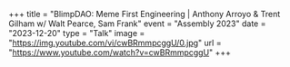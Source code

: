 +++
title = "BlimpDAO: Meme First Engineering | Anthony Arroyo & Trent Gilham w/ Walt Pearce, Sam Frank"
event = "Assembly 2023"
date = "2023-12-20"
type = "Talk"
image = "https://img.youtube.com/vi/cwBRmmpcggU/0.jpg"
url = "https://www.youtube.com/watch?v=cwBRmmpcggU"
+++